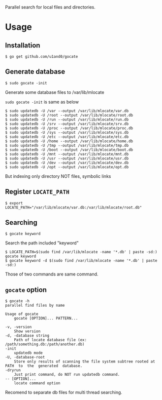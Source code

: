 Parallel search for local files and directories.

# Usage


## Installation

```
$ go get github.com/u1and0/gocate
```


## Generate database

```
$ sudo gocate -init
```

Generate some database files to /var/lib/mlocate

`sudo gocate -init` is same as below

```
$ sudo updatedb -U /var --output /var/lib/mlocate/var.db
$ sudo updatedb -U /root --output /var/lib/mlocate/root.db
$ sudo updatedb -U /run --output /var/lib/mlocate/run.db
$ sudo updatedb -U /srv --output /var/lib/mlocate/srv.db
$ sudo updatedb -U /proc --output /var/lib/mlocate/proc.db
$ sudo updatedb -U /sys --output /var/lib/mlocate/sys.db
$ sudo updatedb -U /etc --output /var/lib/mlocate/etc.db
$ sudo updatedb -U /home --output /var/lib/mlocate/home.db
$ sudo updatedb -U /tmp --output /var/lib/mlocate/tmp.db
$ sudo updatedb -U /boot --output /var/lib/mlocate/boot.db
$ sudo updatedb -U /mnt --output /var/lib/mlocate/mnt.db
$ sudo updatedb -U /usr --output /var/lib/mlocate/usr.db
$ sudo updatedb -U /dev --output /var/lib/mlocate/dev.db
$ sudo updatedb -U /opt --output /var/lib/mlocate/opt.db
```

But indexing only directory NOT files, symbolic links


## Register `LOCATE_PATH`

```
$ export LOCATE_PATH="/var/lib/mlocate/var.db:/var/lib/mlocate/root.db"
```

## Searching

```
$ gocate keyword
```

Search the path included "keyword"

```
$ LOCATE_PATH=$(sudo find /var/lib/mlocate -name '*.db' | paste -sd:) gocate keyword
$ gocate keyword -d $(sudo find /var/lib/mlocate -name '*.db' | paste -sd:)
```

Those of two commands are same command.

## `gocate` option

```
$ gocate -h
parallel find files by name

Usage of gocate
	gocate [OPTION]... PATTERN...

-v, -version
	Show version
-d, -database string
	Path of locate database file (ex: /path/something.db:/path/another.db)
-init
	updatedb mode
-U, -database-root
	Store only results of scanning the file system subtree rooted at PATH  to  the  generated  database.
-dryrun
	Just print command, do NOT run updatedb command.
-- [OPTION]...
	locate command option
```

Recomend to separate db files for multi thread searching.
